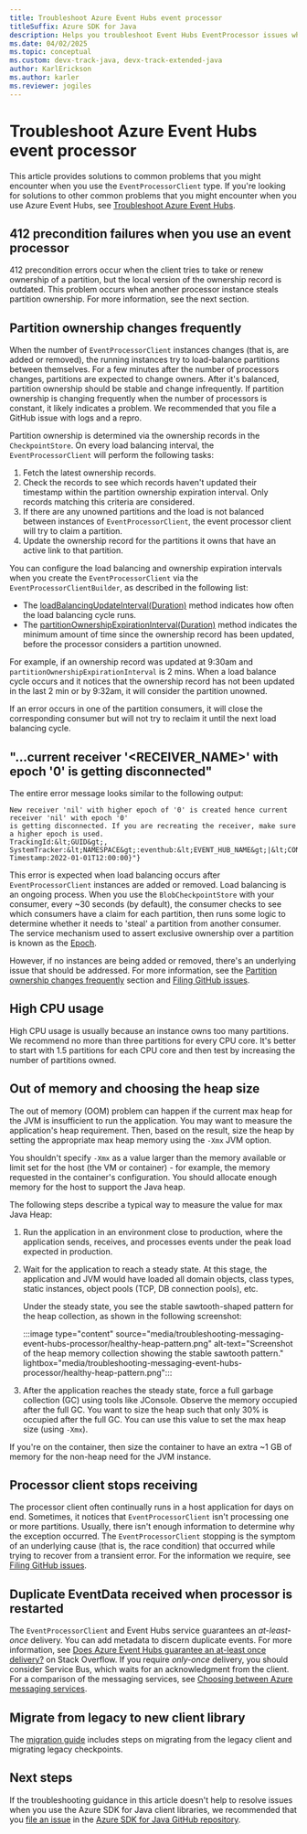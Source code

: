 ```yaml
---
title: Troubleshoot Azure Event Hubs event processor
titleSuffix: Azure SDK for Java
description: Helps you troubleshoot Event Hubs EventProcessor issues when you use the Azure SDK for Java.
ms.date: 04/02/2025 
ms.topic: conceptual
ms.custom: devx-track-java, devx-track-extended-java
author: KarlErickson
ms.author: karler
ms.reviewer: jogiles
---
```


# Troubleshoot Azure Event Hubs event processor

This article provides solutions to common problems that you might encounter when you use the `EventProcessorClient` type. If you're looking for solutions to other common problems that you might encounter when you use Azure Event Hubs, see [Troubleshoot Azure Event Hubs](troubleshooting-messaging-event-hubs-overview.md).

## 412 precondition failures when you use an event processor

412 precondition errors occur when the client tries to take or renew ownership of a partition, but the local version of the ownership record is outdated. This problem occurs when another processor instance steals partition ownership. For more information, see the next section.

## Partition ownership changes frequently

When the number of `EventProcessorClient` instances changes (that is, are added or removed), the running instances try to load-balance partitions between themselves. For a few minutes after the number of processors changes, partitions are expected to change owners. After it's balanced, partition ownership should be stable and change infrequently. If partition ownership is changing frequently when the number of processors is constant, it likely indicates a problem. We recommended that you file a GitHub issue with logs and a repro.

Partition ownership is determined via the ownership records in the `CheckpointStore`. On every load balancing interval, the `EventProcessorClient` will perform the following tasks:

1. Fetch the latest ownership records.
1. Check the records to see which records haven't updated their timestamp within the partition ownership expiration interval. Only records matching this criteria are considered.
1. If there are any unowned partitions and the load is not balanced between instances of `EventProcessorClient`, the event processor client will try to claim a partition.
1. Update the ownership record for the partitions it owns that have an active link to that partition.

You can configure the load balancing and ownership expiration intervals when you create the `EventProcessorClient` via the `EventProcessorClientBuilder`, as described in the following list:

- The [loadBalancingUpdateInterval(Duration)](/java/api/com.azure.messaging.eventhubs.eventprocessorclientbuilder#com-azure-messaging-eventhubs-eventprocessorclientbuilder-loadbalancingupdateinterval(java-time-duration)) method indicates how often the load balancing cycle runs.
- The [partitionOwnershipExpirationInterval(Duration)](/java/api/com.azure.messaging.eventhubs.eventprocessorclientbuilder#com-azure-messaging-eventhubs-eventprocessorclientbuilder-partitionownershipexpirationinterval(java-time-duration)) method indicates the minimum amount of time since the ownership record has been updated, before the processor considers a partition unowned.

For example, if an ownership record was updated at 9:30am and `partitionOwnershipExpirationInterval` is 2 mins. When a load balance cycle occurs and it notices that the ownership record has not been updated in the last 2 min or by 9:32am, it will consider the partition unowned.

If an error occurs in one of the partition consumers, it will close the corresponding consumer but will not try to reclaim it until the next load balancing cycle.

## "...current receiver '&lt;RECEIVER_NAME&gt;' with epoch '0' is getting disconnected"

The entire error message looks similar to the following output:

```output
New receiver 'nil' with higher epoch of '0' is created hence current receiver 'nil' with epoch '0'
is getting disconnected. If you are recreating the receiver, make sure a higher epoch is used.
TrackingId:&lt;GUID&gt;, SystemTracker:&lt;NAMESPACE&gt;:eventhub:&lt;EVENT_HUB_NAME&gt;|&lt;CONSUMER_GROUP&gt;,
Timestamp:2022-01-01T12:00:00}"}
```

This error is expected when load balancing occurs after `EventProcessorClient` instances are added or removed. Load balancing is an ongoing process. When you use the `BlobCheckpointStore` with your consumer, every ~30 seconds (by default), the consumer checks to see which consumers have a claim for each partition, then runs some logic to determine whether it needs to 'steal' a partition from another consumer. The service mechanism used to assert exclusive ownership over a partition is known as the [Epoch](/azure/event-hubs/event-hubs-event-processor-host#epoch).

However, if no instances are being added or removed, there's an underlying issue that should be addressed. For more information, see the [Partition ownership changes frequently](#partition-ownership-changes-frequently) section and [Filing GitHub issues](https://github.com/Azure/azure-sdk-for-java/issues/new/choose).

## High CPU usage

High CPU usage is usually because an instance owns too many partitions. We recommend no more than three partitions for every CPU core. It's better to start with 1.5 partitions for each CPU core and then test by increasing the number of partitions owned.

## Out of memory and choosing the heap size

The out of memory (OOM) problem can happen if the current max heap for the JVM is insufficient to run the application. You may want to measure the application's heap requirement. Then, based on the result, size the heap by setting the appropriate max heap memory using the `-Xmx` JVM option.

You shouldn't specify `-Xmx` as a value larger than the memory available or limit set for the host (the VM or container) - for example, the memory requested in the container's configuration. You should allocate enough memory for the host to support the Java heap.

The following steps describe a typical way to measure the value for max Java Heap:

1. Run the application in an environment close to production, where the application sends, receives, and processes events under the peak load expected in production.

1. Wait for the application to reach a steady state. At this stage, the application and JVM would have loaded all domain objects, class types, static instances, object pools (TCP, DB connection pools), etc.

   Under the steady state, you see the stable sawtooth-shaped pattern for the heap collection, as shown in the following screenshot:

   :::image type="content" source="media/troubleshooting-messaging-event-hubs-processor/healthy-heap-pattern.png" alt-text="Screenshot of the heap memory collection showing the stable sawtooth pattern." lightbox="media/troubleshooting-messaging-event-hubs-processor/healthy-heap-pattern.png":::

1. After the application reaches the steady state, force a full garbage collection (GC) using tools like JConsole. Observe the memory occupied after the full GC. You want to size the heap such that only 30% is occupied after the full GC. You can use this value to set the max heap size (using `-Xmx`).

If you're on the container, then size the container to have an extra ~1 GB of memory for the non-heap need for the JVM instance.

## Processor client stops receiving

The processor client often continually runs in a host application for days on end. Sometimes, it notices that `EventProcessorClient` isn't processing one or more partitions. Usually, there isn't enough information to determine why the exception occurred. The `EventProcessorClient` stopping is the symptom of an underlying cause (that is, the race condition) that occurred while trying to recover from a transient error. For the information we require, see [Filing GitHub issues](https://github.com/Azure/azure-sdk-for-java/issues/new/choose).

## Duplicate EventData received when processor is restarted

The `EventProcessorClient` and Event Hubs service guarantees an *at-least-once* delivery. You can add metadata to discern duplicate events. For more information, see [Does Azure Event Hubs guarantee an at-least once delivery?](https://stackoverflow.com/questions/33220685/does-azure-event-hub-guarantees-at-least-once-delivery/33577018#33577018) on Stack Overflow. If you require *only-once* delivery, you should consider Service Bus, which waits for an acknowledgment from the client. For a comparison of the messaging services, see [Choosing between Azure messaging services](/azure/event-grid/compare-messaging-services).

## Migrate from legacy to new client library

The [migration guide](https://github.com/Azure/azure-sdk-for-java/blob/main/sdk/eventhubs/azure-messaging-eventhubs/migration-guide.md) includes steps on migrating from the legacy client and migrating legacy checkpoints.

## Next steps

If the troubleshooting guidance in this article doesn't help to resolve issues when you use the Azure SDK for Java client libraries, we recommended that you [file an issue](https://github.com/Azure/azure-sdk-for-java/issues/new/choose) in the [Azure SDK for Java GitHub repository](https://github.com/Azure/azure-sdk-for-java).
